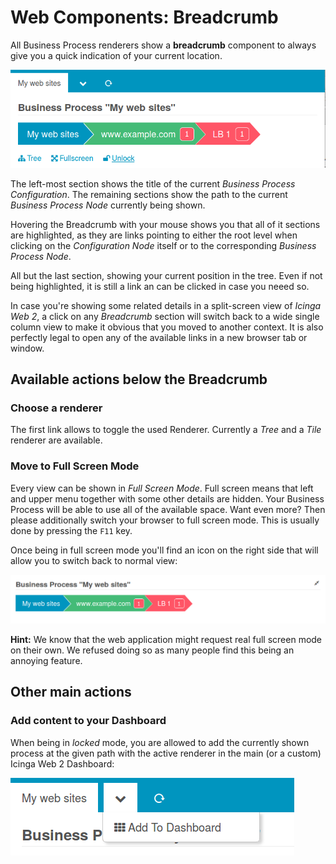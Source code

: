 Web Components: Breadcrumb
==========================

All Business Process renderers show a **breadcrumb** component to always give
you a quick indication of your current location. 

![Símple Breadcrumb](screenshot/12_web-components_breadcrumb/1201_simple-breadcrumb.png)

The left-most section shows the title of the current *Business Process Configuration*.
The remaining sections show the path to the current *Business Process Node* currently
being shown.

Hovering the Breadcrumb with your mouse shows you that all of it sections are
highlighted, as they are links pointing to either the root level when clicking
on the *Configuration Node* itself or to the corresponding *Business Process Node*.

All but the last section, showing your current position in the tree. Even if
not being highlighted, it is still a link an can be clicked in case you neeed
so.

In case you're showing some related details in a split-screen view of *Icinga
Web 2*, a click on any *Breadcrumb* section will switch back to a wide single
column view to make it obvious that you moved to another context. It is also
perfectly legal to open any of the available links in a new browser tab or
window.

Available actions below the Breadcrumb
--------------------------------------

### Choose a renderer

The first link allows to toggle the used Renderer. Currently a *Tree* and a
*Tile* renderer are available. 

### Move to Full Screen Mode

Every view can be shown in *Full Screen Mode*. Full screen means that left and
upper menu together with some other details are hidden. Your Business Process
will be able to use all of the available space. Want even more? Then please
additionally switch your browser to full screen mode. This is usually done by
pressing the `F11` key.

Once being in full screen mode you'll find an icon on the right side that will
allow you to switch back to normal view:

![Símple Breadcrumb](screenshot/12_web-components_breadcrumb/1202_return-from-fullscreen.png)

**Hint:** We know that the web application might request real full screen mode
on their own. We refused doing so as many people find this being an annoying
feature.

Other main actions
------------------

### Add content to your Dashboard

When being in *locked* mode, you are allowed to add the currently shown process
at the given path with the active renderer in the main (or a custom) Icinga Web 2
Dashboard:

![Add to Dashboard](screenshot/12_web-components_breadcrumb/1203_add-to-dashboard.png)
